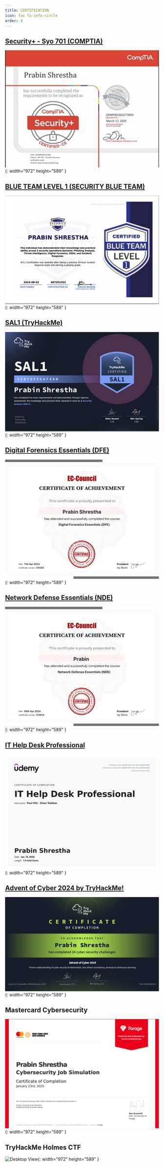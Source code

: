 ```yaml
---
title: CERTIFICATION
icon: fas fa-info-circle
order: 4
---
```

## [Security+ - Syo 701 (COMPTIA)](https://www.credly.com/earner/earned/badge/c895c998-925e-47e2-9261-597fa1eae7d9) 


![Desktop View](../assets/img/favicon/certification/sec+.png){: width="972" height="589" }

## [BLUE TEAM LEVEL 1 (SECURITY BLUE TEAM)](https://www.credly.com/badges/5a5c60fa-431c-435c-90ad-f17a53f4c029) 


![Desktop View](../assets/img/favicon/certification/BTL1.png){: width="972" height="589" }

## [SAL1 (TryHackMe)](https://www.credly.com/earner/earned/badge/447e4cca-a2c1-485e-ab57-dd66e6696c1c) 


![Desktop View](../assets/img/favicon/certification/sal1.png){: width="972" height="589" }


## [Digital Forensics Essentials (DFE)](https://codered.eccouncil.org/certificate/b8e58184-161e-4dba-bc49-d17d93d7583b?logged=true) 


![Desktop View](../assets/img/favicon/certification/DFE.png){: width="972" height="589" }

## [Network Defense Essentials (NDE)](https://codered.eccouncil.org/certificate/195797c0-765e-4509-8826-20b2c407fd06?logged=true) 


![Desktop View](../assets/img/favicon/certification/NDE.png){: width="972" height="589" }

## [IT Help Desk Professional](https://gale.udemy.com/certificate/UC-e2ffddf7-8e16-41ee-9013-05b681c191a8/) 


![Desktop View](../assets/img/favicon/certification/it_help_desk.jpg){: width="972" height="589" }

## [Advent of Cyber 2024 by TryHackMe!](https://tryhackme.com/r/certificate/THM-VHBUOMEQY9) 


![Desktop View](../assets/img/favicon/certification/advent_of_cyber.png){: width="972" height="589" }

## Mastercard Cybersecurity

![Desktop View](../assets/img/favicon/certification/forage1.png){: width="972" height="589" }

## TryHackMe Holmes CTF

![Desktop View](../assets/img/favicon/certification/htb_holmes_ctf.png){: width="972" height="589" }
